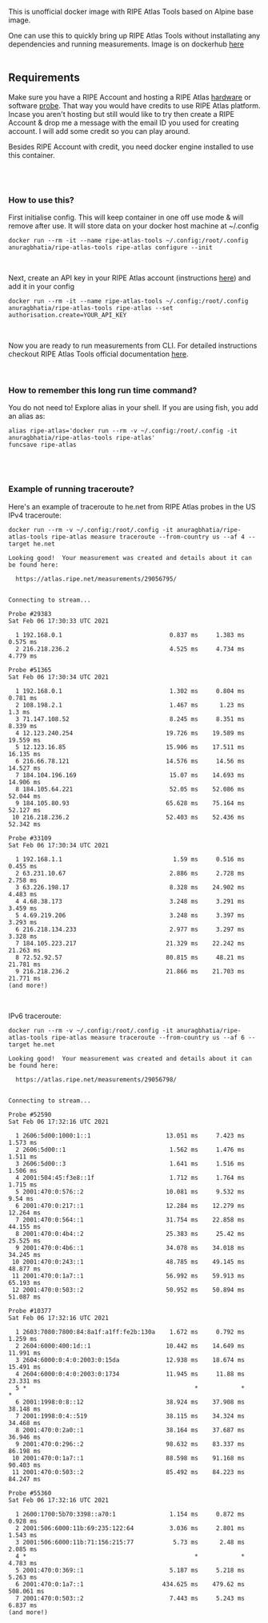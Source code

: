 This is unofficial docker image with RIPE Atlas Tools based on Alpine base image. 

One can use this to quickly bring up RIPE Atlas Tools without installating any dependencies and running measurements. Image is on dockerhub [here](https://hub.docker.com/r/anuragbhatia/ripe-atlas-tools)
<br/><br/>

## Requirements

Make sure you have a RIPE Account and hosting a RIPE Atlas [hardware](https://atlas.ripe.net/get-involved/become-a-host/) or software [probe](https://labs.ripe.net/Members/alun_davies/ripe-atlas-software-probes). That way you would have credits to use RIPE Atlas platform. Incase you aren't hosting but still would like to try then create a RIPE Account & drop me a message with the email ID you used for creating account. I will add some credit so you can play around. 

Besides RIPE Account with credit, you need docker engine installed to use this container. 


<br/><br/>

### How to use this? 

First initialise config. This will keep container in one off use mode & will remove after use. It will store data on your docker host machine at ~/.config
```
docker run --rm -it --name ripe-atlas-tools ~/.config:/root/.config anuragbhatia/ripe-atlas-tools ripe-atlas configure --init
```
<br/>

Next, create an API key in your RIPE Atlas account (instructions [here](https://beta-docs.atlas.ripe.net/apis/)) and add it in your config
```
docker run --rm -it --name ripe-atlas-tools ~/.config:/root/.config anuragbhatia/ripe-atlas-tools ripe-atlas --set authorisation.create=YOUR_API_KEY
```
<br/>

Now you are ready to run measurements from CLI. For detailed instructions checkout RIPE Atlas Tools official documentation [here](https://ripe-atlas-tools.readthedocs.io/en/latest/use.html). 

<br/>

### How to remember this long run time command?
You do not need to! Explore alias in your shell. If you are using fish, you add an alias as:
```
alias ripe-atlas='docker run --rm -v ~/.config:/root/.config -it anuragbhatia/ripe-atlas-tools ripe-atlas'
funcsave ripe-atlas
```
<br/><br/>

### Example of running traceroute?
Here's an example of traceroute to he.net from RIPE Atlas probes in the US
<br/>
IPv4 traceroute: 
```
docker run --rm -v ~/.config:/root/.config -it anuragbhatia/ripe-atlas-tools ripe-atlas measure traceroute --from-country us --af 4 --target he.net

Looking good!  Your measurement was created and details about it can be found here:

  https://atlas.ripe.net/measurements/29056795/


Connecting to stream...

Probe #29383
Sat Feb 06 17:30:33 UTC 2021

  1 192.168.0.1                              0.837 ms     1.383 ms     0.575 ms
  2 216.218.236.2                            4.525 ms     4.734 ms     4.779 ms

Probe #51365
Sat Feb 06 17:30:34 UTC 2021

  1 192.168.0.1                              1.302 ms     0.804 ms     0.781 ms
  2 108.198.2.1                              1.467 ms      1.23 ms       1.3 ms
  3 71.147.108.52                            8.245 ms     8.351 ms     8.339 ms
  4 12.123.240.254                          19.726 ms    19.589 ms    19.559 ms
  5 12.123.16.85                            15.906 ms    17.511 ms    16.135 ms
  6 216.66.78.121                           14.576 ms     14.56 ms    14.527 ms
  7 184.104.196.169                          15.07 ms    14.693 ms    14.906 ms
  8 184.105.64.221                           52.05 ms    52.086 ms    52.044 ms
  9 184.105.80.93                           65.628 ms    75.164 ms    52.127 ms
 10 216.218.236.2                           52.403 ms    52.436 ms    52.342 ms

Probe #33109
Sat Feb 06 17:30:34 UTC 2021

  1 192.168.1.1                               1.59 ms     0.516 ms     0.455 ms
  2 63.231.10.67                             2.886 ms     2.728 ms     2.758 ms
  3 63.226.198.17                            8.328 ms    24.902 ms     4.483 ms
  4 4.68.38.173                              3.248 ms     3.291 ms     3.459 ms
  5 4.69.219.206                             3.248 ms     3.397 ms     3.293 ms
  6 216.218.134.233                          2.977 ms     3.297 ms     3.328 ms
  7 184.105.223.217                         21.329 ms    22.242 ms    21.263 ms
  8 72.52.92.57                             80.815 ms     48.21 ms    21.781 ms
  9 216.218.236.2                           21.866 ms    21.703 ms    21.771 ms
(and more!)
```
<br/>

IPv6 traceroute: 

```
docker run --rm -v ~/.config:/root/.config -it anuragbhatia/ripe-atlas-tools ripe-atlas measure traceroute --from-country us --af 6 --target he.net

Looking good!  Your measurement was created and details about it can be found here:

  https://atlas.ripe.net/measurements/29056798/


Connecting to stream...

Probe #52590
Sat Feb 06 17:32:16 UTC 2021

  1 2606:5d00:1000:1::1                     13.051 ms     7.423 ms     1.573 ms
  2 2606:5d00::1                             1.562 ms     1.476 ms     1.511 ms
  3 2606:5d00::3                             1.641 ms     1.516 ms     1.506 ms
  4 2001:504:45:f3e8::1f                     1.712 ms     1.764 ms     1.715 ms
  5 2001:470:0:576::2                       10.081 ms     9.532 ms      9.54 ms
  6 2001:470:0:217::1                       12.284 ms    12.279 ms    12.264 ms
  7 2001:470:0:564::1                       31.754 ms    22.858 ms    44.155 ms
  8 2001:470:0:4b4::2                       25.383 ms     25.42 ms    25.525 ms
  9 2001:470:0:4b6::1                       34.078 ms    34.018 ms    34.245 ms
 10 2001:470:0:243::1                       48.785 ms    49.145 ms    48.877 ms
 11 2001:470:0:1a7::1                       56.992 ms    59.913 ms    65.193 ms
 12 2001:470:0:503::2                       50.952 ms    50.894 ms    51.087 ms

Probe #10377
Sat Feb 06 17:32:16 UTC 2021

  1 2603:7080:7800:84:8a1f:a1ff:fe2b:130a    1.672 ms     0.792 ms     1.259 ms
  2 2604:6000:400:1d::1                     10.442 ms    14.649 ms    11.991 ms
  3 2604:6000:0:4:0:2003:0:15da             12.938 ms    18.674 ms    15.491 ms
  4 2604:6000:0:4:0:2003:0:1734             11.945 ms     11.88 ms    23.331 ms
  5 *                                               *            *            *
  6 2001:1998:0:8::12                       38.924 ms    37.908 ms    38.148 ms
  7 2001:1998:0:4::519                      38.115 ms    34.324 ms    34.468 ms
  8 2001:470:0:2a0::1                       38.164 ms    37.687 ms    36.946 ms
  9 2001:470:0:296::2                       98.632 ms    83.337 ms    86.198 ms
 10 2001:470:0:1a7::1                       88.598 ms    91.168 ms    90.403 ms
 11 2001:470:0:503::2                       85.492 ms    84.223 ms    84.247 ms

Probe #55360
Sat Feb 06 17:32:16 UTC 2021

  1 2600:1700:5b70:3398::a70:1               1.154 ms     0.872 ms     0.928 ms
  2 2001:506:6000:11b:69:235:122:64          3.036 ms     2.801 ms     1.543 ms
  3 2001:506:6000:11b:71:156:215:77           5.73 ms      2.48 ms     2.085 ms
  4 *                                               *            *     4.783 ms
  5 2001:470:0:369::1                        5.187 ms     5.218 ms     5.263 ms
  6 2001:470:0:1a7::1                      434.625 ms    479.62 ms   508.061 ms
  7 2001:470:0:503::2                        7.443 ms     5.243 ms     6.837 ms
(and more!)
```